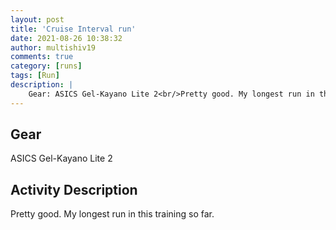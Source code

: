 ```yaml
---
layout: post
title: 'Cruise Interval run'
date: 2021-08-26 10:38:32
author: multishiv19
comments: true
category: [runs]
tags: [Run]
description: |
    Gear: ASICS Gel-Kayano Lite 2<br/>Pretty good. My longest run in this training so far.
---
```


## Gear
ASICS Gel-Kayano Lite 2

## Activity Description
Pretty good. My longest run in this training so far.


<div width='100%' class='strava-embed-placeholder' data-embed-type='activity' data-embed-id='5864599664'></div>
<script src='https://strava-embeds.com/embed.js'></script>
